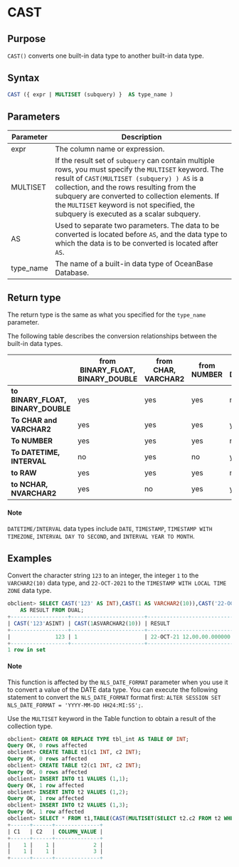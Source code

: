 # CAST

## Purpose

`CAST()` converts one built-in data type to another built-in data type.

## Syntax

```sql
CAST ({ expr | MULTISET (subquery) }  AS type_name )
```

## Parameters

| Parameter | Description |
|-----------|------------------------------------------------|
| expr | The column name or expression.  |
| MULTISET | If the result set of `subquery` can contain multiple rows, you must specify the `MULTISET` keyword. The result of `CAST(MULTISET (subquery) ) AS` is a collection, and the rows resulting from the subquery are converted to collection elements. If the `MULTISET` keyword is not specified, the subquery is executed as a scalar subquery.  |
| AS | Used to separate two parameters. The data to be converted is located before `AS`, and the data type to which the data is to be converted is located after `AS`.  |
| type_name | The name of a built-in data type of OceanBase Database.  |

## Return type

The return type is the same as what you specified for the `type_name` parameter.

The following table describes the conversion relationships between the built-in data types.

|                                    | **from BINARY_FLOAT, BINARY_DOUBLE** | **from CHAR, VARCHAR2** | **from NUMBER** | **from DATETIME/INTERVAL** | **from RAW** | **from NCHAR, NVARCHAR2** |
|------------------------------------|--------------------------------------|-------------------------|-----------------|----------------------------|--------------|---------------------------|
| **to BINARY_FLOAT, BINARY_DOUBLE** | yes | yes | yes | no | no | yes |
| **To CHAR and VARCHAR2** | yes | yes | yes | yes | yes | no |
| **To NUMBER** | yes | yes | yes | no | no | yes |
| **To DATETIME, INTERVAL** | no | yes | no | yes | no | no |
| **to RAW** | yes | yes | yes | no | yes | no |
| **to NCHAR, NVARCHAR2** | yes | no | yes | yes | yes | yes |

  <main id="notice" type='explain'>
    <h4>Note</h4>
    <p><code>DATETIME/INTERVAL</code> data types include <code>DATE</code>, <code>TIMESTAMP</code>, <code>TIMESTAMP WITH TIMEZONE</code>, <code>INTERVAL DAY TO SECOND</code>, and <code>INTERVAL YEAR TO MONTH</code>. </p>
  </main>

## Examples

Convert the character string `123` to an integer, the integer `1` to the `VARCHAR2(10)` data type, and `22-OCT-2021` to the `TIMESTAMP WITH LOCAL TIME ZONE` data type.

```sql
obclient> SELECT CAST('123' AS INT),CAST(1 AS VARCHAR2(10)),CAST('22-OCT-2021' AS TIMESTAMP WITH LOCAL TIME ZONE)
    AS RESULT FROM DUAL;
+------------------+-----------------------+------------------------------+
| CAST('123'ASINT) | CAST(1ASVARCHAR2(10)) | RESULT                       |
+------------------+-----------------------+------------------------------+
|              123 | 1                     | 22-OCT-21 12.00.00.000000 AM |
+------------------+-----------------------+------------------------------+
1 row in set
```

  <main id="notice" type='explain'>
    <h4>Note</h4>
    <p>This function is affected by the <code>NLS_DATE_FORMAT</code> parameter when you use it to convert a value of the DATE data type. You can execute the following statement to convert the <code>NLS_DATE_FORMAT</code> format first: <code>ALTER SESSION SET NLS_DATE_FORMAT = 'YYYY-MM-DD HH24:MI:SS';</code>.</p>
  </main>

Use the `MULTISET` keyword in the Table function to obtain a result of the collection type.

```sql
obclient> CREATE OR REPLACE TYPE tbl_int AS TABLE OF INT;
Query OK, 0 rows affected
obclient> CREATE TABLE t1(c1 INT, c2 INT);
Query OK, 0 rows affected
obclient> CREATE TABLE t2(c1 INT, c2 INT);
Query OK, 0 rows affected
obclient> INSERT INTO t1 VALUES (1,1);
Query OK, 1 row affected
obclient> INSERT INTO t2 VALUES (1,2);
Query OK, 1 row affected
obclient> INSERT INTO t2 VALUES (1,3);
Query OK, 1 row affected
obclient> SELECT * FROM t1,TABLE(CAST(MULTISET(SELECT t2.c2 FROM t2 WHERE t1.c1=t2.c1) AS tbl_int));
+------+------+--------------+
| C1   | C2   | COLUMN_VALUE |
+------+------+--------------+
|    1 |    1 |            2 |
|    1 |    1 |            3 |
+------+------+--------------+
```
